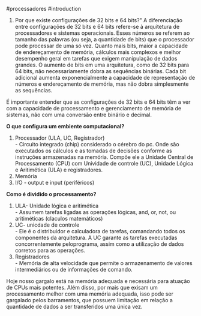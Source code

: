 #processadores #introduction 


1. Por que existe configurações de 32 bits e 64 bits?"
    A diferenciação entre configurações de 32 bits e 64 bits refere-se à arquitetura de processadores e sistemas operacionais. Esses números se referem ao tamanho das palavras (ou seja, a quantidade de bits) que o processador pode processar de uma só vez. Quanto mais bits, maior a capacidade de endereçamento de memória, cálculos mais complexos e melhor desempenho geral em tarefas que exigem manipulação de dados grandes.
    O aumento de bits em uma arquitetura, como de 32 bits para 64 bits, não necessariamente dobra as sequências binárias. Cada bit adicional aumenta exponencialmente a capacidade de representação de números e endereçamento de memória, mas não dobra simplesmente as sequências.

É importante entender que as configurações de 32 bits e 64 bits têm a ver com a capacidade de processamento e gerenciamento de memória de sistemas, não com uma conversão entre binário e decimal.

<strong> O que configura um embiente computacional? </strong>
<ol>
	<li>Processador (ULA, UC, Registrador)</li>
	- Circuito integrado (chip) considerado o cérebro do pc. Onde são executados os cálculos e as tomadas de decisões conforme as instruções armazenadas na memória. Compõe ele a Unidade Central de Processamento (CPU) com Unividade de controle (UC), Unidade Lógica e Aritimética (ULA) e registradores.
	<li>Memória</li>
	<li>I/O - output e input (periféricos)</li>
</ol>

<strong> Como é dividido o processamento? </strong>

<ol>
	<li>ULA- Unidade lógica e aritimética</li>
	- Assumem tarefas ligadas as operações lógicas, and, or, not, ou aritiméticas (claculos matemáticos)
	<li>UC- unicdade de controle</li>
	- Ele é o distribuidor e calculadora de tarefas, comandando todos os componentes da arquitetura. A UC garante as tarefas executadas concorrentemente peloprograma, assim como a utilização de dados corretos para as operações. 
	<li>Registradores</li>
	- Memória de alta velocidade que permite o armazenamento de valores intermediários ou de informações de comando.
</ol>

Hoje nosso gargalo está na memória adequada e necessária para atuação de CPUs mais potentes. Além disso, por mais que exisam um processamento melhor com uma memória adequada, isso pode ser gargalado pelos barramentos, que possuem limitação em relação a quantidade de dados a ser transferidos uma única vez. 
